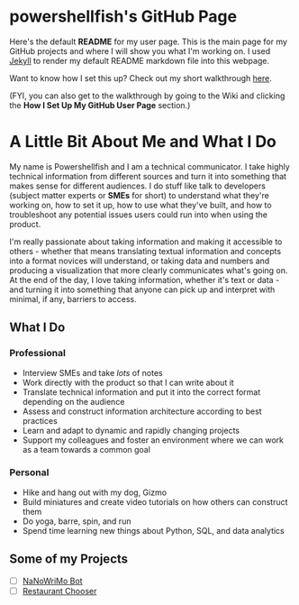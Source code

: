 # powershellfish's GitHub Page

Here's the default **README** for my user page. This is the main page for my GitHub projects and where I will show you what I'm working on. I used [Jekyll](https://jekyllrb.com/) to render my default README markdown file into this webpage. 

Want to know how I set this up? Check out my short walkthrough [here](https://github.com/powershellfish/powershellfish.github.io/wiki/How-I-Set-Up-My-GitHub-User-Page). 

(FYI, you can also get to the walkthrough by going to the Wiki and clicking the **How I Set Up My GitHub User Page** section.)

# A Little Bit About Me and What I Do

My name is Powershellfish and I am a technical communicator. I take highly technical information from different sources and turn it into something that makes sense for different audiences. I do stuff like talk to developers (subject matter experts or **SMEs** for short) to understand what they're working on, how to set it up, how to use what they've built, and how to troubleshoot any potential issues users could run into when using the product. 

I'm really passionate about taking information and making it accessible to others - whether that means translating textual information and concepts into a format novices will understand, or taking data and numbers and producing a visualization that more clearly communicates what's going on. At the end of the day, I love taking information, whether it's text or data - and turning it into something that anyone can pick up and interpret with minimal, if any, barriers to access.


## What I Do

### Professional
* Interview SMEs and take *lots* of notes 
* Work directly with the product so that I can write about it
* Translate technical information and put it into the correct format depending on the audience
* Assess and construct information architecture according to best practices
* Learn and adapt to dynamic and rapidly changing projects
* Support my colleagues and foster an environment where we can work as a team towards a common goal

### Personal
* Hike and hang out with my dog, Gizmo
* Build miniatures and create video tutorials on how others can construct them
* Do yoga, barre, spin, and run
* Spend time learning new things about Python, SQL, and data analytics 

## Some of my Projects

- [ ] [NaNoWriMo Bot](https://github.com/powershellfish/Actual-Projects/blob/main/NaNoWriMo.py)
- [ ] [Restaurant Chooser](https://github.com/powershellfish/Actual-Projects/blob/main/random_restaurant.py)
